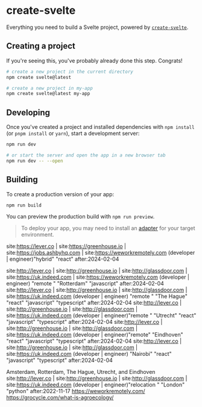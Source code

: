 # create-svelte

Everything you need to build a Svelte project, powered by [`create-svelte`](https://github.com/sveltejs/kit/tree/main/packages/create-svelte).

## Creating a project

If you're seeing this, you've probably already done this step. Congrats!

```bash
# create a new project in the current directory
npm create svelte@latest

# create a new project in my-app
npm create svelte@latest my-app
```

## Developing

Once you've created a project and installed dependencies with `npm install` (or `pnpm install` or `yarn`), start a development server:

```bash
npm run dev

# or start the server and open the app in a new browser tab
npm run dev -- --open
```

## Building

To create a production version of your app:

```bash
npm run build
```

You can preview the production build with `npm run preview`.

> To deploy your app, you may need to install an [adapter](https://kit.svelte.dev/docs/adapters) for your target environment.

site:https://lever.co | site:https://greenhouse.io | site:https://jobs.ashbyhq.com | site:https://weworkremotely.com (developer | engineer)"hybrid" "react" after:2024-02-04

site:http://lever.co | site:http://greenhouse.io | site:http://glassdoor.com | site:https://uk.indeed.com | site:https://weworkremotely.com (developer | engineer) "remote " "Rotterdam" "javascript" after:2024-02-04
site:http://lever.co | site:http://greenhouse.io | site:http://glassdoor.com | site:https://uk.indeed.com (developer | engineer) "remote " "The Hague" "react" "javascript" "typescript" after:2024-02-04
site:http://lever.co | site:http://greenhouse.io | site:http://glassdoor.com | site:https://uk.indeed.com (developer | engineer)"remote " "Utrecht" "react" "javascript" "typescript" after:2024-02-04
site:http://lever.co | site:http://greenhouse.io | site:http://glassdoor.com | site:https://uk.indeed.com (developer | engineer)"remote" "Eindhoven" "react" "javascript" "typescript" after:2024-02-04
site:http://lever.co | site:http://greenhouse.io | site:http://glassdoor.com | site:https://uk.indeed.com (developer | engineer) "Nairobi" "react" "javascript" "typescript" after:2024-02-04

Amsterdam, Rotterdam, The Hague, Utrecht, and Eindhoven
site:http://lever.co | site:http://greenhouse.io | site:http://glassdoor.com | site:https://uk.indeed.com (developer | engineer)"relocation " "London" "python" after:2022-11-17
https://weworkremotely.com/
https://grocycle.com/what-is-agroecology/

